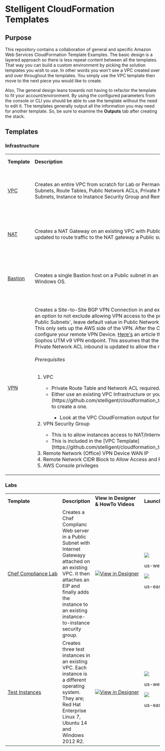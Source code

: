 # Stelligent CloudFormation Templates

## Purpose
This repository contains a collaboration of general and specific Amazon Web Services CloudFormation Template Examples.
The basic design is a layered approach so there is less repeat content between all the templates.
That way you can build a custom environment by picking the solution templates you wish to use.
In other words you won't see a VPC created over and over throughout the templates.
You simply use the VPC template then move to the next piece you would like to create.

Also, The general design leans towards not having to refactor the template to fit your account/environment.
By using the configured parameters from the console or CLI you should be able to use the template without the need to edit it.
The templates generally output all the information you may need for another template.
So, be sure to examine the **Outputs** tab after creating the stack.

## Templates

### Infrastructure

<table>
  <tbody>
    <tr>
      <th align="left">Template</th>
      <th align="left">Description</th>
      <th align="left">View in Designer & HowTo Videos</th>
      <th align="left">Launch</th>
    </tr>
    <tr>
      <td><a href="https://github.com/stelligent/cloudformation_templates/blob/master/infrastructure/vpc.template">VPC</a></td>
      <td>
        Creates an entire VPC from scratch for Lab or Permanent. Creates a New VPC,
         3 Public Subnets, 3 Private Subnets, Route Tables, Public Network ACLs,
         Private Network ACLs, Internet Gateway attached to Public Subnets,
         Instance to Instance Security Group and Remote Access Security Group.
      </td>
      <td nowrap width="144">
        <a href="https://console.aws.amazon.com/cloudformation/designer/home?region=us-west-2&templateURL=https://s3.amazonaws.com/stelligent-public-cloudformation-templates/github/infrastructure/vpc.template" target="_blank"><img src="https://s3.amazonaws.com/stelligent-public-media/cfn-diagrams/vpc-200x200.jpg" width:100% alt="View in Designer"></a>
        </br></br>
        <a href="https://youtu.be/W20I3qj-Nyc" target="_blank"><img src="https://s3.amazonaws.com/stelligent-public-media/images/screenshots/HowTo_Stelligent_YouTube_144x81.jpg" width:100% alt="View in Designer"></a>
      </td>
      <td nowrap width="144">
        <a href="https://console.aws.amazon.com/cloudformation/home?region=us-west-2#/stacks/new?&templateURL=https://s3.amazonaws.com/stelligent-public-cloudformation-templates/github/infrastructure/vpc.template" target="_blank"><img src="https://s3.amazonaws.com/stelligent-public-media/images/buttons/cloudformation-launch-stack-button.png"></a>
        <p>us-west-2</p>
        <a href="https://console.aws.amazon.com/cloudformation/home?region=us-east-1#/stacks/new?&templateURL=https://s3.amazonaws.com/stelligent-public-cloudformation-templates/github/infrastructure/vpc.template" target="_blank"><img src="https://s3.amazonaws.com/stelligent-public-media/images/buttons/cloudformation-launch-stack-button.png"></a>
        <p>us-east-1</p>
      </td>
    </tr>
    <tr>
      <td><a href="https://github.com/stelligent/cloudformation_templates/blob/master/infrastructure/nat-gateway.template">NAT</a></td>
      <td>
        Creates a NAT Gateway on an existing VPC with Public (IGW) and Private subnets. Private route table is updated to route traffic to the NAT gateway a Public subnet that has an Internet Gateway Attached.
      </td>
      <td nowrap>
        <a href="https://console.aws.amazon.com/cloudformation/designer/home?region=us-west-2&templateURL=https://s3.amazonaws.com/stelligent-public-cloudformation-templates/github/infrastructure/nat-gateway.template" target="_blank"><img src="https://s3.amazonaws.com/stelligent-public-media/cfn-diagrams/nat-gateway-200x200.jpg" width:100% alt="View in Designer"></a>
      </td>
      <td nowrap>
        <a href="https://console.aws.amazon.com/cloudformation/home?region=us-west-2#/stacks/new?&templateURL=https://s3.amazonaws.com/stelligent-public-cloudformation-templates/github/infrastructure/nat-gateway.template" target="_blank"><img src="https://s3.amazonaws.com/stelligent-public-media/images/buttons/cloudformation-launch-stack-button.png"></a>
        <p>us-west-2</p>
        <a href="https://console.aws.amazon.com/cloudformation/home?region=us-east-1#/stacks/new?&templateURL=https://s3.amazonaws.com/stelligent-public-cloudformation-templates/github/infrastructure/nat-gateway.template" target="_blank"><img src="https://s3.amazonaws.com/stelligent-public-media/images/buttons/cloudformation-launch-stack-button.png"></a>
        <p>us-east-1</p>
      </td>
    </tr>
    <tr>
      <td><a href="https://github.com/stelligent/cloudformation_templates/blob/master/infrastructure/bastion.template">Bastion</a></td>
      <td>
        Creates a single Bastion host on a Public subnet in an existing VPC. Select from either a RHEL, Ubuntu or Windows OS.
      </td>
      <td nowrap>
        <a href="https://console.aws.amazon.com/cloudformation/designer/home?region=us-west-2&templateURL=https://s3.amazonaws.com/stelligent-public-cloudformation-templates/github/infrastructure/bastion.template" target="_blank"><img src="https://s3.amazonaws.com/stelligent-public-media/cfn-diagrams/bastion-200x200.jpg" width:100% alt="View in Designer"></a>
      </td>
      <td nowrap>
        <a href="https://console.aws.amazon.com/cloudformation/home?region=us-west-2#/stacks/new?&templateURL=https://s3.amazonaws.com/stelligent-public-cloudformation-templates/github/infrastructure/bastion.template" target="_blank"><img src="https://s3.amazonaws.com/stelligent-public-media/images/buttons/cloudformation-launch-stack-button.png" width:144 alt="us-west-2"></a>
        <p>us-west-2</p>
        <a href="https://console.aws.amazon.com/cloudformation/home?region=us-east-1#/stacks/new?&templateURL=https://s3.amazonaws.com/stelligent-public-cloudformation-templates/github/infrastructure/bastion.template" target="_blank"><img src="https://s3.amazonaws.com/stelligent-public-media/images/buttons/cloudformation-launch-stack-button.png"></a>
        <p>us-east-1</p>
      </td>
    </tr>
    <tr>
      <td><a href="https://github.com/stelligent/cloudformation_templates/blob/master/infrastructure/vpn-bgp.template">VPN</a></td>
      <td>
        <p>Creates a Site-to-Site BGP VPN Connection in and existing VPC with public and/or private networks.
         There is an option to not exclude allowing VPN access to the public networks.
         Simply select false for the 'Include Public Subnets', leave default value in Public Network ACL and Route Table.
         The values will just be ignored. This only sets up the AWS side of the VPN.
         After the CloudFormation creates the objects you'll then need to configure your remote VPN Device.
         <a href="https://www.bonusbits.com/wiki/HowTo:Setup_Site_to_Site_VPN_from_AWS_VPC_to_Sophos_UTM" target="_blank">Here's</a> an article that gives the configuration steps for configuring a Sophos UTM v9 VPN endpoint.
         This assumes that the Private Network ACL allows all outbound. Lastly, the Private Network ACL inbound is updated to allow the remote network block specified.</p>
         <h6>Prerequisites</h6>
         <ol>
           <li>VPC</li>
           <ul>
             <li>Private Route Table and Network ACL required. Optional Public.</li>
             <li>Either use an existing VPC Infrastructure or you can use the following [VPC Template](https://github.com/stelligent/cloudformation_templates/blob/master/infrastructure/vpc/vpc.template) to create a one.</li>
               <ul>
                 <li>Look at the VPC CloudFormation output for any needed values to enter in this template.</li>
               </ul>
           </ul>
         <li>VPN Security Group</li>
           <ul>
             <li>This is to allow instances access to NAT/Internet.</li>
             <li>This is included in the [VPC Template](https://github.com/stelligent/cloudformation_templates/blob/master/infrastructure/vpc/vpc.template).</li>
           </ul>
         <li>Remote Network (Office) VPN Device WAN IP</li>
         <li>Remote Network CIDR Block to Allow Access and Propagate.</li>
         <li>AWS Console privileges</li>
         </ol>
      </td>
      <td>
        <a href="https://console.aws.amazon.com/cloudformation/designer/home?region=us-west-2&templateURL=https://s3.amazonaws.com/stelligent-public-cloudformation-templates/github/infrastructure/vpn-bgp.template" target="_blank"><img src="https://s3.amazonaws.com/stelligent-public-media/cfn-diagrams/vpn-bgp-200x200.jpg" width:100% alt="View in Designer"></a>
      </td>
      <td>
        <a href="https://console.aws.amazon.com/cloudformation/home?region=us-west-2#/stacks/new?&templateURL=https://s3.amazonaws.com/stelligent-public-cloudformation-templates/github/infrastructure/vpn-bgp.template" target="_blank"><img src="https://s3.amazonaws.com/stelligent-public-media/images/buttons/cloudformation-launch-stack-button.png"></a>
        <p>us-west-2</p>
        <a href="https://console.aws.amazon.com/cloudformation/home?region=us-east-1#/stacks/new?&templateURL=https://s3.amazonaws.com/stelligent-public-cloudformation-templates/github/infrastructure/vpn-bgp.template" target="_blank"><img src="https://s3.amazonaws.com/stelligent-public-media/images/buttons/cloudformation-launch-stack-button.png"></a>
        <p>us-east-1</p>
      </td>
    </tr>
  </tbody>
</table>

### Labs

<table>
  <tbody>
    <tr>
      <th align="left">Template</th>
      <th align="left">Description</th>
      <th align="left">View in Designer & HowTo Videos</th>
      <th align="left">Launch</th>
    </tr>
    <tr>
      <td nowrap><a href="https://github.com/stelligent/cloudformation_templates/blob/master/labs/chef_compliance">Chef Compliance Lab</a></td>
      <td>
        Creates a Chef Complianc Web server in a Public Subnet with Internet Gatewayy attached on an existing VPC.
         It then attaches an EIP and finally adds the instance to an existing instance-to-instance security group.
      </td>
      <td nowrap width="144">
        <a href="https://console.aws.amazon.com/cloudformation/designer/home?region=us-west-2&templateURL=https://s3.amazonaws.com/stelligent-public-cloudformation-templates/github/labs/chef_compliance/chef-compliance.template" target="_blank"><img src="https://s3.amazonaws.com/stelligent-public-media/cfn-diagrams/chef-compliance-lab-200x200.jpg" width:100% alt="View in Designer"></a>
      </td>
      <td nowrap width="144">
        <a href="https://console.aws.amazon.com/cloudformation/home?region=us-west-2#/stacks/new?&templateURL=https://s3.amazonaws.com/stelligent-public-cloudformation-templates/github/labs/chef_compliance/chef-compliance.template" target="_blank"><img src="https://s3.amazonaws.com/stelligent-public-media/images/buttons/cloudformation-launch-stack-button.png"></a>
        <p>us-west-2</p>
        <a href="https://console.aws.amazon.com/cloudformation/home?region=us-east-1#/stacks/new?&templateURL=https://s3.amazonaws.com/stelligent-public-cloudformation-templates/github/labs/chef_compliance/chef-compliance.template" target="_blank"><img src="https://s3.amazonaws.com/stelligent-public-media/images/buttons/cloudformation-launch-stack-button.png"></a>
        <p>us-east-1</p>
      </td>
    </tr>
    <tr>
      <td nowrap><a href="https://github.com/stelligent/cloudformation_templates/blob/master/labs/test_instances/rhel-ubuntu-win2012.template">Test Instances</a></td>
      <td>
        Creates three test instances in an existing VPC. Each instance is a different operating system. They are; Red Hat Enterprise Linux 7, Ubuntu 14 and Windows 2012 R2.
      </td>
      <td nowrap>
        <a href="https://console.aws.amazon.com/cloudformation/designer/home?region=us-west-2&templateURL=https://s3.amazonaws.com/stelligent-public-cloudformation-templates/github/labs/test_instances/rhel-ubuntu-win2012.template" target="_blank"><img src="https://s3.amazonaws.com/stelligent-public-media/cfn-diagrams/test-instances-200x200.jpg" width:100% alt="View in Designer"></a>
      </td>
      <td nowrap>
        <a href="https://console.aws.amazon.com/cloudformation/home?region=us-west-2#/stacks/new?&templateURL=https://s3.amazonaws.com/stelligent-public-cloudformation-templates/github/labs/test_instances/rhel-ubuntu-win2012.template" target="_blank"><img src="https://s3.amazonaws.com/stelligent-public-media/images/buttons/cloudformation-launch-stack-button.png"></a>
        <p>us-west-2</p>
        <a href="https://console.aws.amazon.com/cloudformation/home?region=us-east-1#/stacks/new?&templateURL=https://s3.amazonaws.com/stelligent-public-cloudformation-templates/github/labs/test_instances/rhel-ubuntu-win2012.template" target="_blank"><img src="https://s3.amazonaws.com/stelligent-public-media/images/buttons/cloudformation-launch-stack-button.png"></a>
        <p>us-east-1</p>
      </td>
    </tr>
  </tbody>
</table>